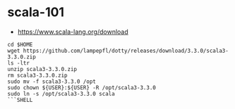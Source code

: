 # scala-101

- https://www.scala-lang.org/download


```SHELL
cd $HOME
wget https://github.com/lampepfl/dotty/releases/download/3.3.0/scala3-3.3.0.zip
ls -ltr
unzip scala3-3.3.0.zip
rm scala3-3.3.0.zip
sudo mv -f scala3-3.3.0 /opt
sudo chown ${USER}:${USER} -R /opt/scala3-3.3.0
sudo ln -s /opt/scala3-3.3.0 scala
```SHELL
